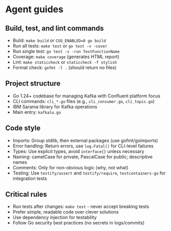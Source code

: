 # Agent guides

## Build, test, and lint commands
- Build: `make build` or `CGO_ENABLED=0 go build`
- Run all tests: `make test` or `go test -v -cover`
- Run single test: `go test -v -run TestFunctionName`
- Coverage: `make coverage` (generates HTML report)
- Lint: `make staticcheck` or `staticcheck -f stylish`
- Format check: `gofmt -l .` (should return no files)

## Project structure
- Go 1.24+ codebase for managing Kafka with Confluent platform focus
- CLI commands: `cli_*.go` files (e.g., `cli_consumer.go`, `cli_topic.go`)
- IBM Sarama library for Kafka operations
- Main entry: `kafkalo.go`

## Code style
- Imports: Group stdlib, then external packages (use gofmt/goimports)
- Error handling: Return errors, use `log.Fatal()` for CLI-level failures
- Types: Use explicit types, avoid `interface{}` unless necessary
- Naming: camelCase for private, PascalCase for public; descriptive names
- Comments: Only for non-obvious logic (why, not what)
- Testing: Use `testify/assert` and `testify/require`, `testcontainers-go` for integration tests

## Critical rules
- Run tests after changes: `make test` - never accept breaking tests
- Prefer simple, readable code over clever solutions
- Use dependency injection for testability
- Follow Go security best practices (no secrets in logs/commits)
